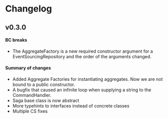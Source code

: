 # Changelog

## v0.3.0

#### BC breaks

- The AggregateFactory is a new required constructor argument for a EventSourcingRepository and the order of the arguments changed.

#### Summary of changes

- Added Aggregate Factories for instantiating aggregates. Now we are not bound to a public constructor. 
- A bugfix that caused an infinite loop when supplying a string to the CommandHandler.
- Saga base class is now abstract
- More typehints to interfaces instead of concrete classes
- Multiple CS fixes
